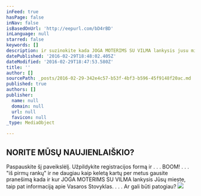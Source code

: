 ```yaml
---
inFeed: true
hasPage: false
inNav: false
isBasedOnUrl: 'http://eepurl.com/bD4rBD'
inLanguage: null
starred: false
keywords: []
description: ir suzinokite kada JOGA MOTERIMS SU VILMA lankysis jusu mieste ir vasaros stovyklos data.
datePublished: '2016-02-29T18:48:02.405Z'
dateModified: '2016-02-29T18:47:53.580Z'
title: ''
author: []
sourcePath: _posts/2016-02-29-342e4c57-b53f-4bf3-b596-45f9148f20ac.md
published: true
authors: []
publisher:
  name: null
  domain: null
  url: null
  favicon: null
_type: MediaObject

---
```

## NORITE MŪSŲ NAUJIENLAIŠKIO?

Paspauskite šį paveikslėlį. Užpildykite registracijos formą ir . . . BOOM! . . . "iš pirmų rankų" ir ne daugiau kaip keletą kartų per metus gausite pranešimą kada ir kur JOGA MOTERIMS SU VILMA lankysis Jūsų mieste, taip pat informaciją apie Vasaros Stovyklas. . . . Ar gali būti patogiau?
![](https://s3-us-west-2.amazonaws.com/the-grid-img/p/53b8c5fb61512b94411687493ce4a53208bd2c44.jpg)